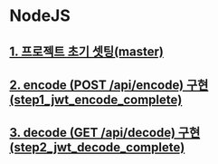 # NodeJS

## [1. 프로젝트 초기 셋팅(master)](https://github.com/bogurs/nodejs_jwt_sample/blob/master/docs/nodejs-jwt.md)
## [2. encode (POST /api/encode) 구현(step1_jwt_encode_complete)](https://github.com/bogurs/nodejs_jwt_sample/blob/step1_jwt_encode_complete/docs/step1-encode.md)
## [3. decode (GET /api/decode) 구현(step2_jwt_decode_complete)](https://github.com/bogurs/nodejs_jwt_sample/blob/step2_jwt_decode_complete/docs/step2-decode.md)